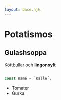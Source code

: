 ```yaml
---
layout: base.njk
---
```


# Potatismos
## Gulashsoppa
Köttbullar och **lingonsylt**

```js

const name = ´Kalle´;

```

- Tomater
- Gurka
